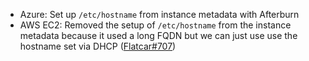 - Azure: Set up `/etc/hostname` from instance metadata with Afterburn
- AWS EC2: Removed the setup of `/etc/hostname` from the instance metadata because it used a long FQDN but we can just use use the hostname set via DHCP ([Flatcar#707](https://github.com/flatcar-linux/Flatcar/issues/707))
